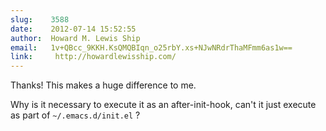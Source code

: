 ```yaml
---
slug:    3588
date:    2012-07-14 15:52:55
author:  Howard M. Lewis Ship
email:   1v+QBcc_9KKH.KsQMQBIqn_o25rbY.xs+NJwNRdrThaMFmm6as1w==
link:     http://howardlewisship.com/
---
```


Thanks!  This makes a huge difference to me.

Why is it necessary to execute it as an after-init-hook, can't it just
execute as part of `~/.emacs.d/init.el` ?
